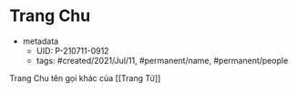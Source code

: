 # Trang Chu

- metadata
	- UID: P-210711-0912
	- tags: #created/2021/Jul/11, #permanent/name, #permanent/people 

Trang Chu tên gọi khác của [[Trang Tử]]